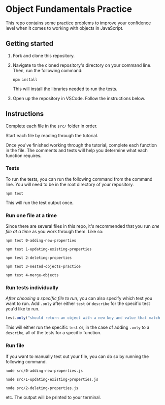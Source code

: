 # Object Fundamentals Practice

This repo contains some practice problems to improve your confidence level when it comes to working with objects in JavaScript.

## Getting started

1. Fork and clone this repository.

1. Navigate to the cloned repository's directory on your command line. Then, run the following command:

   ```
   npm install
   ```

   This will install the libraries needed to run the tests.

1. Open up the repository in VSCode. Follow the instructions below.

## Instructions

Complete each file in the `src/` folder in order.

Start each file by reading through the tutorial.

Once you've finished working through the tutorial, complete each function in the file. The comments and tests will help you determine what each function requires.

### Tests

To run the tests, you can run the following command from the command line. You will need to be in the root directory of your repository.

```
npm test
```

This will run the test output once.

### Run one file at a time

Since there are several files in this repo, it's recommended that you run _one file at a time_ as you work through them. Like so:

```
npm test 0-adding-new-properties
```

```
npm test 1-updating-existing-properties
```

```
npm test 2-deleting-properties
```

```
npm test 3-nested-objects-practice
```

```
npm test 4-merge-objects
```

### Run tests individually

_After choosing a specific file to run,_ you can also specify which test you want to run. Add `.only` after either `test` or `describe` for the specific test you'd like to run.

```js
test.only("should return an object with a new key and value that match the inputted arguments.", () => {
```

This will either run the specific `test` or, in the case of adding `.only` to a `describe`, all of the tests for a specific function.

### Run file

If you want to manually test out your file, you can do so by running the following command.

```
node src/0-adding-new-properties.js
```

```
node src/1-updating-existing-properties.js
```

```
node src/2-deleting-properties.js
```

etc.
The output will be printed to your terminal.
